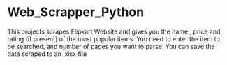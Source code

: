 # Web_Scrapper_Python
 This projects scrapes Flipkart Website and gives you the name , price and rating (if present) of the most popular items. You need to enter the item to be searched, and number of pages you want to parse. You can save the data scraped to an .xlsx file
